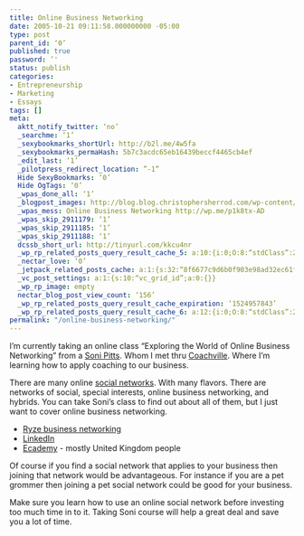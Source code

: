 ```yaml
---
title: Online Business Networking
date: 2005-10-21 09:11:58.000000000 -05:00
type: post
parent_id: ‘0’
published: true
password: ’'
status: publish
categories:
- Entrepreneurship
- Marketing
- Essays
tags: []
meta:
  aktt_notify_twitter: ‘no’
  _searchme: ‘1’
  _sexybookmarks_shortUrl: http://b2l.me/4w5fa
  _sexybookmarks_permaHash: 5b7c3acdc65eb16439beccf4465cb4ef
  _edit_last: ‘1’
  _pilotpress_redirect_location: ”-1”
  Hide SexyBookmarks: ‘0’
  Hide OgTags: ‘0’
  _wpas_done_all: ‘1’
  _blogpost_images: http://blog.blog.christophersherrod.com/wp-content/uploads/images/video1.jpg
  _wpas_mess: Online Business Networking http://wp.me/p1k8tx-AD
  _wpas_skip_2911179: ‘1’
  _wpas_skip_2911185: ‘1’
  _wpas_skip_2911188: ‘1’
  dcssb_short_url: http://tinyurl.com/kkcu4nr
  _wp_rp_related_posts_query_result_cache_5: a:10:{i:0;O:8:“stdClass”:2:{s:7:“post_id”;s:2:“82”;s:5:“score”;s:16:“40.7983184354771”;}i:1;O:8:“stdClass”:2:{s:7:“post_id”;s:4:“2282”;s:5:“score”;s:18:“37.137446289518124”;}i:2;O:8:“stdClass”:2:{s:7:“post_id”;s:4:“2283”;s:5:“score”;s:17:“29.23141296488239”;}i:3;O:8:“stdClass”:2:{s:7:“post_id”;s:4:“2270”;s:5:“score”;s:17:“29.23141296488239”;}i:4;O:8:“stdClass”:2:{s:7:“post_id”;s:2:“20”;s:5:“score”;s:18:“14.588596780372708”;}i:5;O:8:“stdClass”:2:{s:7:“post_id”;s:4:“6757”;s:5:“score”;s:18:“13.085310005769117”;}i:6;O:8:“stdClass”:2:{s:7:“post_id”;s:4:“4593”;s:5:“score”;s:18:“13.085310005769117”;}i:7;O:8:“stdClass”:2:{s:7:“post_id”;s:2:“37”;s:5:“score”;s:18:“13.085310005769117”;}i:8;O:8:“stdClass”:2:{s:7:“post_id”;s:4:“6806”;s:5:“score”;s:16:“11.9479239945117”;}i:9;O:8:“stdClass”:2:{s:7:“post_id”;s:4:“6776”;s:5:“score”;s:16:“11.9479239945117”;}}
  _nectar_love: ‘0’
  _jetpack_related_posts_cache: a:1:{s:32:“8f6677c9d6b0f903e98ad32ec61f8deb”;a:2:{s:7:“expires”;i:1472593404;s:7:“payload”;a:3:{i:0;a:1:{s:2:“id”;i:1815;}i:1;a:1:{s:2:“id”;i:654;}i:2;a:1:{s:2:“id”;i:1540;}}}}
  _vc_post_settings: a:1:{s:10:“vc_grid_id”;a:0:{}}
  _wp_rp_image: empty
  nectar_blog_post_view_count: ‘156’
  _wp_rp_related_posts_query_result_cache_expiration: ‘1524957843’
  _wp_rp_related_posts_query_result_cache_6: a:12:{i:0;O:8:“stdClass”:2:{s:7:“post_id”;s:4:“2282”;s:5:“score”;s:16:“64.3731647919806”;}i:1;O:8:“stdClass”:2:{s:7:“post_id”;s:3:“356”;s:5:“score”;s:17:“50.74144902819184”;}i:2;O:8:“stdClass”:2:{s:7:“post_id”;s:3:“277”;s:5:“score”;s:18:“49.371844611324576”;}i:3;O:8:“stdClass”:2:{s:7:“post_id”;s:3:“624”;s:5:“score”;s:18:“47.141146448760544”;}i:4;O:8:“stdClass”:2:{s:7:“post_id”;s:4:“1257”;s:5:“score”;s:17:“46.33298439925766”;}i:5;O:8:“stdClass”:2:{s:7:“post_id”;s:3:“370”;s:5:“score”;s:17:“46.33298439925766”;}i:6;O:8:“stdClass”:2:{s:7:“post_id”;s:3:“383”;s:5:“score”;s:16:“44.9633799823904”;}i:7;O:8:“stdClass”:2:{s:7:“post_id”;s:4:“6929”;s:5:“score”;s:18:“29.044783464104157”;}i:8;O:8:“stdClass”:2:{s:7:“post_id”;s:2:“20”;s:5:“score”;s:18:“24.311327531262833”;}i:9;O:8:“stdClass”:2:{s:7:“post_id”;s:4:“6757”;s:5:“score”;s:17:“23.83924316810668”;}i:10;O:8:“stdClass”:2:{s:7:“post_id”;s:4:“4593”;s:5:“score”;s:17:“23.83924316810668”;}i:11;O:8:“stdClass”:2:{s:7:“post_id”;s:2:“37”;s:5:“score”;s:17:“23.83924316810668”;}}
permalink: "/online-business-networking/"
---
```

<p>I’m currently taking an online class “Exploring the World of Online Business Networking” from a <a href="http://www.sonipitts.com">Soni Pitts</a>.  Whom I met thru <a href="http://www.coachville.com">Coachville</a>.  Where I’m learning how to apply coaching to our business.</p>
<p>There are many online <a href="http://en.wikipedia.org/wiki/Social_network">social networks</a>.  With many flavors.  There are networks of social, special interests, online business networking, and hybrids.  You can take Soni’s class to find out about all of them, but I just want to cover online business networking.</p>
<ul>
<li><a href="http://www.ryze.com/index.php">Ryze business networking</a></li>
<li><a href="https://www.linkedin.com/">LinkedIn</a></li>
<li><a href="http://www.ecademy.com/">Ecademy</a> - mostly United Kingdom people</li>
</ul>
<p>Of course if you find a social network that applies to your business then joining that network would be advantageous.  For instance if you are a pet grommer then joining a pet social network could be good for your business.</p>
<p>Make sure you learn how to use an  online social network before investing too much time in to it.  Taking Soni course will help a great deal and save you a lot of time.</p>
